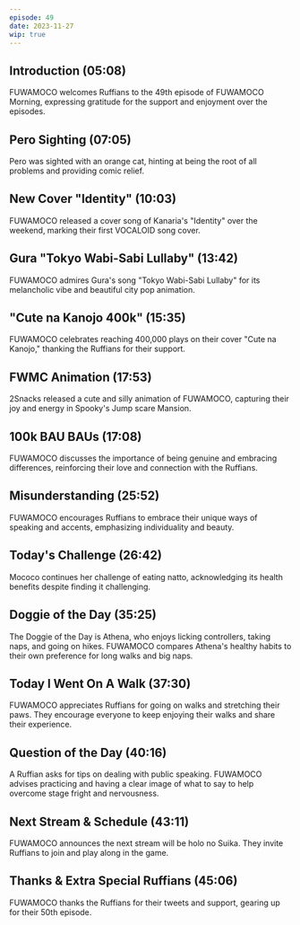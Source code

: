 ```yaml
---
episode: 49
date: 2023-11-27
wip: true
---
```


## Introduction (05:08)

FUWAMOCO welcomes Ruffians to the 49th episode of FUWAMOCO Morning, expressing gratitude for the support and enjoyment over the episodes.

## Pero Sighting (07:05)

Pero was sighted with an orange cat, hinting at being the root of all problems and providing comic relief.

## New Cover "Identity" (10:03)

FUWAMOCO released a cover song of Kanaria's "Identity" over the weekend, marking their first VOCALOID song cover.

## Gura "Tokyo Wabi-Sabi Lullaby" (13:42)

FUWAMOCO admires Gura's song "Tokyo Wabi-Sabi Lullaby" for its melancholic vibe and beautiful city pop animation.

## "Cute na Kanojo 400k" (15:35)

FUWAMOCO celebrates reaching 400,000 plays on their cover "Cute na Kanojo," thanking the Ruffians for their support.

## FWMC Animation (17:53)

2Snacks released a cute and silly animation of FUWAMOCO, capturing their joy and energy in Spooky's Jump scare Mansion.

## 100k BAU BAUs (17:08)

FUWAMOCO discusses the importance of being genuine and embracing differences, reinforcing their love and connection with the Ruffians.

## Misunderstanding (25:52)

FUWAMOCO encourages Ruffians to embrace their unique ways of speaking and accents, emphasizing individuality and beauty.

## Today's Challenge (26:42)

Mococo continues her challenge of eating natto, acknowledging its health benefits despite finding it challenging.

## Doggie of the Day (35:25)

The Doggie of the Day is Athena, who enjoys licking controllers, taking naps, and going on hikes. FUWAMOCO compares Athena's healthy habits to their own preference for long walks and big naps.

## Today I Went On A Walk (37:30)

FUWAMOCO appreciates Ruffians for going on walks and stretching their paws. They encourage everyone to keep enjoying their walks and share their experience.

## Question of the Day (40:16)

A Ruffian asks for tips on dealing with public speaking. FUWAMOCO advises practicing and having a clear image of what to say to help overcome stage fright and nervousness.

## Next Stream & Schedule (43:11)

FUWAMOCO announces the next stream will be holo no Suika. They invite Ruffians to join and play along in the game​​.

## Thanks & Extra Special Ruffians (45:06)

FUWAMOCO thanks the Ruffians for their tweets and support, gearing up for their 50th episode.
